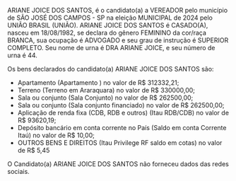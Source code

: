 ARIANE JOICE DOS SANTOS, é o candidato(a) a VEREADOR pelo município de SÃO JOSÉ DOS CAMPOS - SP na eleição MUNICIPAL de 2024 pelo UNIÃO BRASIL (UNIÃO). ARIANE JOICE DOS SANTOS é CASADO(A), nasceu em 18/08/1982, se declara do gênero FEMININO da cor/raça BRANCA, sua ocupação é ADVOGADO e seu grau de instrução é SUPERIOR COMPLETO. Seu nome de urna é DRA ARIANE JOICE, e seu número de urna é 44.

Os bens declarados do candidato(a) ARIANE JOICE DOS SANTOS são: 
- Apartamento (Apartamento ) no valor de R$ 312332,21;
- Terreno (Terreno em Araraquara) no valor de R$ 330000,00;
- Sala ou conjunto (Sala Conjunto) no valor de R$ 262500,00;
- Sala ou conjunto (Sala conjunto financiado) no valor de R$ 262500,00;
- Aplicação de renda fixa (CDB, RDB e outros) (Itau RDB/CDB) no valor de R$ 93620,19;
- Depósito bancário em conta corrente no País (Saldo em conta Corrente Itaú) no valor de R$ 10,00;
- OUTROS BENS E DIREITOS (Itau Privilege RF saldo em cotas) no valor de R$ 5,45

O Candidato(a) ARIANE JOICE DOS SANTOS não forneceu dados das redes sociais.